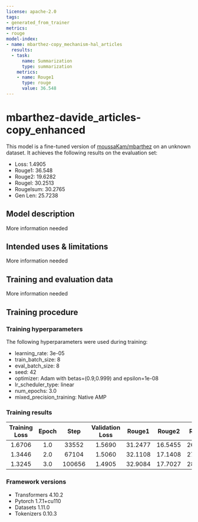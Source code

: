 ```yaml
---
license: apache-2.0
tags:
- generated_from_trainer
metrics:
- rouge
model-index:
- name: mbarthez-copy_mechanism-hal_articles
  results:
  - task:
      name: Summarization
      type: summarization
    metrics:
    - name: Rouge1
      type: rouge
      value: 36.548
---
```


<!-- This model card has been generated automatically according to the information the Trainer had access to. You
should probably proofread and complete it, then remove this comment. -->

# mbarthez-davide_articles-copy_enhanced

This model is a fine-tuned version of [moussaKam/mbarthez](https://huggingface.co/moussaKam/mbarthez) on an unknown dataset.
It achieves the following results on the evaluation set:
- Loss: 1.4905
- Rouge1: 36.548
- Rouge2: 19.6282
- Rougel: 30.2513
- Rougelsum: 30.2765
- Gen Len: 25.7238

## Model description

More information needed

## Intended uses & limitations

More information needed

## Training and evaluation data

More information needed

## Training procedure

### Training hyperparameters

The following hyperparameters were used during training:
- learning_rate: 3e-05
- train_batch_size: 8
- eval_batch_size: 8
- seed: 42
- optimizer: Adam with betas=(0.9,0.999) and epsilon=1e-08
- lr_scheduler_type: linear
- num_epochs: 3.0
- mixed_precision_training: Native AMP

### Training results

| Training Loss | Epoch | Step   | Validation Loss | Rouge1  | Rouge2  | Rougel  | Rougelsum | Gen Len |
|:-------------:|:-----:|:------:|:---------------:|:-------:|:-------:|:-------:|:---------:|:-------:|
| 1.6706        | 1.0   | 33552  | 1.5690          | 31.2477 | 16.5455 | 26.9855 | 26.9754   | 18.6217 |
| 1.3446        | 2.0   | 67104  | 1.5060          | 32.1108 | 17.1408 | 27.7833 | 27.7703   | 18.9115 |
| 1.3245        | 3.0   | 100656 | 1.4905          | 32.9084 | 17.7027 | 28.2912 | 28.2975   | 18.9801 |


### Framework versions

- Transformers 4.10.2
- Pytorch 1.7.1+cu110
- Datasets 1.11.0
- Tokenizers 0.10.3
